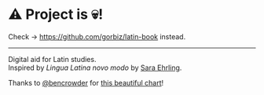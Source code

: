 # :warning: Project is :skull:!

Check → https://github.com/gorbiz/latin-book instead.

----

Digital aid for Latin studies.  
Inspired by *Lingua Latina novo modo* by [Sara Ehrling](http://sprak.gu.se/english/about-the-department/staff?userId=xehrsa).

Thanks to [@bencrowder](https://github.com/bencrowder) for [this beautiful chart](https://github.com/bccharts/latin-declensions)!
